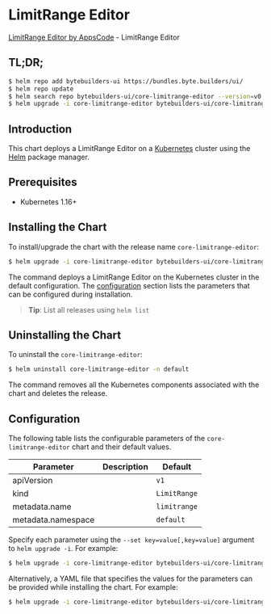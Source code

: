 # LimitRange Editor

[LimitRange Editor by AppsCode](https://byte.builders) - LimitRange Editor

## TL;DR;

```bash
$ helm repo add bytebuilders-ui https://bundles.byte.builders/ui/
$ helm repo update
$ helm search repo bytebuilders-ui/core-limitrange-editor --version=v0.4.13
$ helm upgrade -i core-limitrange-editor bytebuilders-ui/core-limitrange-editor -n default --create-namespace --version=v0.4.13
```

## Introduction

This chart deploys a LimitRange Editor on a [Kubernetes](http://kubernetes.io) cluster using the [Helm](https://helm.sh) package manager.

## Prerequisites

- Kubernetes 1.16+

## Installing the Chart

To install/upgrade the chart with the release name `core-limitrange-editor`:

```bash
$ helm upgrade -i core-limitrange-editor bytebuilders-ui/core-limitrange-editor -n default --create-namespace --version=v0.4.13
```

The command deploys a LimitRange Editor on the Kubernetes cluster in the default configuration. The [configuration](#configuration) section lists the parameters that can be configured during installation.

> **Tip**: List all releases using `helm list`

## Uninstalling the Chart

To uninstall the `core-limitrange-editor`:

```bash
$ helm uninstall core-limitrange-editor -n default
```

The command removes all the Kubernetes components associated with the chart and deletes the release.

## Configuration

The following table lists the configurable parameters of the `core-limitrange-editor` chart and their default values.

|     Parameter      | Description |         Default         |
|--------------------|-------------|-------------------------|
| apiVersion         |             | <code>v1</code>         |
| kind               |             | <code>LimitRange</code> |
| metadata.name      |             | <code>limitrange</code> |
| metadata.namespace |             | <code>default</code>    |


Specify each parameter using the `--set key=value[,key=value]` argument to `helm upgrade -i`. For example:

```bash
$ helm upgrade -i core-limitrange-editor bytebuilders-ui/core-limitrange-editor -n default --create-namespace --version=v0.4.13 --set apiVersion=v1
```

Alternatively, a YAML file that specifies the values for the parameters can be provided while
installing the chart. For example:

```bash
$ helm upgrade -i core-limitrange-editor bytebuilders-ui/core-limitrange-editor -n default --create-namespace --version=v0.4.13 --values values.yaml
```
